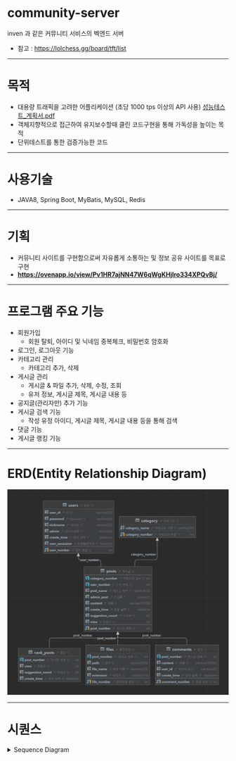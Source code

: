 # community-server
inven 과 같은 커뮤니티 서비스의 벡엔드 서버
- 참고 : https://lolchess.gg/board/tft/list

---
# 목적
- 대용량 트래픽을 고려한 어플리케이션 (초당 1000 tps 이상의 API 사용)
  [성능테스트_계획서.pdf](성능테스트_계획서.pdf)
- 객체지향적으로 접근하여 유지보수할때 클린 코드구현을 통해 가독성을 높이는 목적
- 단위테스트를 통한 검증가능한 코드

---
# 사용기술
- JAVA8, Spring Boot, MyBatis, MySQL, Redis

---
# 기획
- 커뮤니티 사이트를 구현함으로써 자유롭게 소통하는 및 정보 공유 사이트를 목표로 구현
- ****https://ovenapp.io/view/Pv1HR7ajNN47W6qWgKHjIro334XPQvBj/****

---
# 프로그램 주요 기능
- 회원가입
  - 회원 탈퇴, 아이디 및 닉네임 중복체크, 비밀번호 암호화
- 로그인, 로그아웃 기능
- 카테고리 관리
  - 카테고리 추가, 삭제
- 게시글 관리
  - 게시글 & 파일 추가, 삭제, 수정, 조회
  - 유저 정보, 게시글 제목, 게시글 내용 등
- 공지글(관리자만) 추가 기능
- 게시글 검색 기능
  - 작성 유정 아이디, 게시글 제목, 게시글 내용 등을 통해 검색
- 댓글 기능
- 게시글 랭킹 기능


---
# ERD(Entity Relationship Diagram)
![img.png](img.png)

---
# 시퀀스
<details><summary>Sequence Diagram</summary>

## 게시글 검색
![image](https://user-images.githubusercontent.com/75170367/230763012-1c418a01-5c34-49ac-bb45-16a3572c29c7.png)

## 회원가입
![image](https://user-images.githubusercontent.com/75170367/230762974-bee558dc-8645-4367-bb65-a0294e6ba28e.png)

## 로그인
![image](https://user-images.githubusercontent.com/75170367/230763001-81b7c84e-2886-46c5-92e4-c9a331f12eb4.png)

## 로그아웃
![image](https://user-images.githubusercontent.com/75170367/230762994-dfad4780-3e74-445f-9463-4efcecd178e4.png)

## 회원탈퇴
![image](https://user-images.githubusercontent.com/75170367/230762986-e86c0626-40b0-4fed-865e-0e4d5ed3695f.png)

<!-- ## 카테고리 추가
## 카테고리 삭제
## 게시글 추가
## 게시글 삭제
## 게시글 수정
## 게시글 조회
## 공지 게시글 추가
## 댓글 기능 -->
</details>

